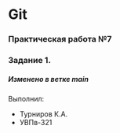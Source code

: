 # Git
### Практическая работа №7
### Задание 1.
##### Изменено в ветке main
Выполнил:
* Турниров К.А.
* УВПв-321
